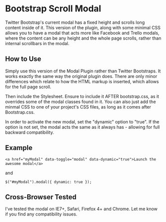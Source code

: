 Bootstrap Scroll Modal
======================

Twitter Bootstrap's current modal has a fixed height and scrolls long content inside of it. This version of the plugin, along with some minimal CSS allows you to have a modal that acts more like Facebook and Trello modals, where the content can be any height and the whole page scrolls, rather than internal scrollbars in the modal.

How to Use
----------

Simply use this version of the Modal Plugin rather than Twitter Bootstraps. It works exactly the same way the original plugin does. There are only minor differences which relate to how the HTML markup is inserted, which allows for the full page scroll.

Then include the Stylesheet. Ensure to include it AFTER bootstrap.css, as it overrides some of the modal classes found in it. You can also just add the minmal CSS to one of your project's CSS files, as long as it comes after Bootstrap.css.

In order to activate the new modal, set the "dynamic" option to "true". If the option is not set, the modal acts the same as it always has - allowing for full backward compatibility.

Example
-------

`<a href="myModal" data-toggle="modal" data-dynamic="true">Launch the awesome modal</a>`

and 

`$("#myModal").modal({
  dynamic: true
});`

Cross-Browser Tested
--------------------

I've tested the modal on IE7+, Safari, Firefox 4+ and Chrome. Let me know if you find any compatibility issues.